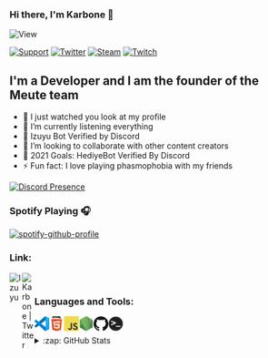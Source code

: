### Hi there, I'm Karbone 👋

![View](https://komarev.com/ghpvc/?username=karbone-dev)

[![Support](https://img.shields.io/website?label=Support&style=for-the-badge&url=https://discord.gg/npTEBGREmM)](https://discord.gg/4stAer8JJH)
[![Twitter](https://img.shields.io/badge/Twitter-2A76AA?&style=for-the-badge&logo=twitter&logoColor=white)](https://twitter.com/KarboneChad)
[![Steam](https://img.shields.io/badge/Steam-000000?style=for-the-badge&logo=steam&logoColor=white)](https://steamcommunity.com/id/Karbonereis)
[![Twitch](https://img.shields.io/badge/Twitch-9146FF?style=for-the-badge&logo=twitch&logoColor=white)](https://www.twitch.tv/karbonekral)

## I'm a Developer and I am the founder of the Meute team

- 🔭 I just watched you look at my profile
- 🌱 I’m currently listening everything
- 🛴 Izuyu Bot Verified by Discord
- 👯 I’m looking to collaborate with other content creators
- 🥅 2021 Goals: HediyeBot Verified By Discord
- ⚡ Fun fact: I love playing phasmophobia with my friends

[![Discord Presence](https://lanyard.cnrad.dev/api/853646350256308244)](https://discord.com/users/853646350256308244)

### Spotify Playing 🎧

[![spotify-github-profile](https://spotify-github-profile.vercel.app/api/view?uid=wbaftxfvwzh37p9eujc3s2m2r&cover_image=true&theme=default)](https://spotify-github-profile.vercel.app/api/view?uid=wbaftxfvwzh37p9eujc3s2m2r&redirect=true)

### Link:

[<img align="left" alt="Izuyu" width="22px" src="https://cdn.discordapp.com/attachments/718148873121562737/827748663303864370/Sans-titre-1.svg" />][izuyu]
[<img align="left" alt="Karbone | Twitter" width="22px" src="https://cdn.jsdelivr.net/npm/simple-icons@v3/icons/twitter.svg" />][twitter]

<br />

### Languages and Tools:

<img align="left" alt="Visual Studio Code" width="26px" src="https://raw.githubusercontent.com/github/explore/80688e429a7d4ef2fca1e82350fe8e3517d3494d/topics/visual-studio-code/visual-studio-code.png" />
<img align="left" alt="HTML5" width="26px" src="https://raw.githubusercontent.com/github/explore/80688e429a7d4ef2fca1e82350fe8e3517d3494d/topics/html/html.png" />
<img align="left" alt="JavaScript" width="26px" src="https://raw.githubusercontent.com/github/explore/80688e429a7d4ef2fca1e82350fe8e3517d3494d/topics/javascript/javascript.png" />
<img align="left" alt="Node.js" width="26px" src="https://raw.githubusercontent.com/github/explore/80688e429a7d4ef2fca1e82350fe8e3517d3494d/topics/nodejs/nodejs.png" />
<img align="left" alt="GitHub" width="26px" src="https://raw.githubusercontent.com/github/explore/78df643247d429f6cc873026c0622819ad797942/topics/github/github.png" />
<img align="left" alt="Terminal" width="26px" src="https://raw.githubusercontent.com/github/explore/80688e429a7d4ef2fca1e82350fe8e3517d3494d/topics/terminal/terminal.png" />

<br />
<br />



</details>

<details>
  <summary>:zap: GitHub Stats</summary>

  <img align="left" alt="Karbone GitHub Stats" src="https://github-readme-stats.vercel.app/api?username=Karbone-DEV&show_icons=true&theme=midnight-purple"/>


</details>

[izuyu]: https://discord.com/oauth2/authorize?client_id=718123843805511750&scope=bot&permissions=3148800
[twitter]: https://twitter.com/KarboneChad
